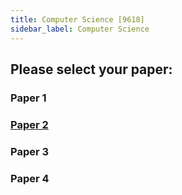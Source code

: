 ```yaml
---
title: Computer Science [9618]
sidebar_label: Computer Science
---
```


## Please select your paper:

### Paper 1
### [Paper 2](computer_science/paper_2)
### Paper 3
### Paper 4

